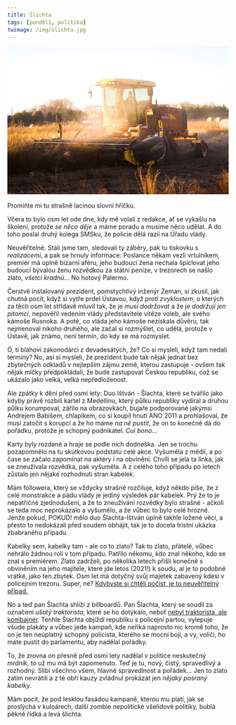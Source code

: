 ```yaml
---
title: Šlichta
tags: [pondělí, politika]
twimage: /img/slichta.jpg
---
```


![cover](/img/slichta.jpg)

Promiňte mi tu strašně lacinou slovní hříčku.

Včera to bylo osm let ode dne, kdy mě volali z redakce, ať se vykašlu na školení, protože _se něco děje_ a máme poradu a musíme něco udělat. A do toho poslal druhý kolega SMSku, že policie dělá razii na Úřadu vlády.

Neuvěřitelné. Stáli jsme tam, sledovali ty záběry, pak tu tiskovku s _realizacemi_, a pak se hrnuly informace: Poslance někam vezli vrtulníkem, premiér má úplně bizarní aféru, jeho budoucí žena nechala špiclovat jeho budoucí bývalou ženu rozvědkou za státní peníze, v trezorech se našlo zlato, _všetci kradnú..._ No hotový Palermo.

Čerstvě instalovaný prezident, pomstychtivý inženýr Zeman, si zkusil, jak chutná pocit, když si vytře prdel Ústavou, když _proti zvyklostem_, o kterých za těch osm let střídavě mluvil tak, že je _musí dodržovat_ a že je _dodržují jen pitomci_, nepověřil vedením vlády představitele vítěze voleb, ale svého kámoše Rusnoka. A poté, co vláda jeho kámoše nezískala důvěru, tak nejmenoval nikoho druhého, ale začal si rozmýšlet, co udělá, protože v Ústavě, jak známo, není termín, do kdy se má rozmyslet.

Ó, ti bláhoví zákonodárci z devadesátých, že? Co si mysleli, když tam nedali termíny? No, asi si mysleli, že prezident bude tak nějak jednat bez zbytečných odkladů v nejlepším zájmu země, kterou zastupuje - ovšem tak nějak mlčky předpokládali, že bude zastupovat Českou republiku, což se ukázalo jako velká, velká nepředloženost.

Ale zpátky k dění před osmi lety: Duo Ištván - Šlachta, které se tvářilo jako kdyby právě rozbili kartel z Medellínu, který půlku republiky vydíral a druhou půlku korumpoval, zářilo na obrazovkách, bujaře podporované jakýmsi Andrejem Babišem, chlapíkem, co si koupil hnutí ANO 2011 a prohlašoval, že musí zatočit s korupcí a že ho máme _na ně pustit_, že on to konečně dá do pořádku, protože je schopný podnikatel. _Cui bono..._

Karty byly rozdané a hraje se podle nich dodneška. Jen se trochu pozapomnělo na tu skutkovou podstatu celé akce. Vyšuměla z médií, a po čase se začalo zapomínat na aktéry i na obvinění. Chvíli se jela ta linka, jak se zneužívala rozvědka, pak vyšuměla. A z celého toho případu po letech zůstalo jen nějaké rozhodnutí stran kabelek.

Mám followera, který se vždycky strašně rozčiluje, když někdo píše, že z celé monstrakce a pádu vlády je jediný výsledek pár kabelek. Prý že to je nepatřičné zjednodušení, a že to zneužívání rozvědky bylo strašné - ačkoli se teda moc neprokázalo a vyšumělo, a že vůbec to bylo celé hrozné. Jenže pokud, POKUD! mělo duo Šlachta-Ištván úplně takhle ložené věci, a přesto to nedokázali před soudem obhájit, tak je to docela tristní ukázka zbabraného případu.

Kabelky sem, kabelky tam - ale co to zlato? Tak to zlato, přátelé, vůbec nehrálo žádnou roli v tom případu. Patřilo někomu, kdo znal někoho, kdo se znal s premiérem. Zlato zadrželi, po několika letech přišli konečně s obviněním na jeho majitele, které jde letos (2021!) k soudu, al je to podobně vratké, jako ten zbytek. Osm let má dotyčný svůj majetek zabavený kdesi v policejním trezoru. Super, ne? [Kdybyste si chtěli počíst, je to neuvěřitelný případ.](https://www.info.cz/zpravodajstvi/cesko/neuveritelny-pribeh-zlata-zabaveneho-pri-zasahu-na-uradu-vlady-dosud-zustava-v-policejnich-trezorech-a-majitel-se-marne-domaha-jeho-vraceni)

No a teď pan Šlachta shlíží z billboardů. Pan Šlachta, který se soudil za označení _ušatý traktorista_, které se ho dotýkalo, neboť [nebyl traktorista, ale kombajnér](https://zpravy.aktualne.cz/domaci/za-usateho-traktoristu-aktivista-platit-nebude-soud-pokutu-z/r~d39d736e710d11e683920025900fea04/). Tenhle Šlachta objíždí republiku s policejní partou, vylepuje všude plakáty a vůbec jede kampaň, kde neříká naprosto nic kromě toho, že on je ten neúplatný schopný policista, kterého se mocní bojí, a vy, voliči, ho máte pustit do parlamentu, aby nadělal pořádky.

To, že zrovna on přesně před osmi lety nadělal v politice neskutečný _mrdník_, to už mu má být zapomenuto. Teď je tu, nový, čistý, spravedlivý a rozhodný. Slíbí všechno všem, hlavně spravedlnost a pořádek... Jen to zlato zatím nevrátili a z té obří kauzy zvládnul prokázat jen _nějaký posraný kabelky_.

Mám pocit, že pod lesklou fasádou kampaně, kterou mu platí, jak se proslýchá v kuloárech, další zombie nepolitické všelidové politiky, bublá pěkně řídká a levá šlichta.